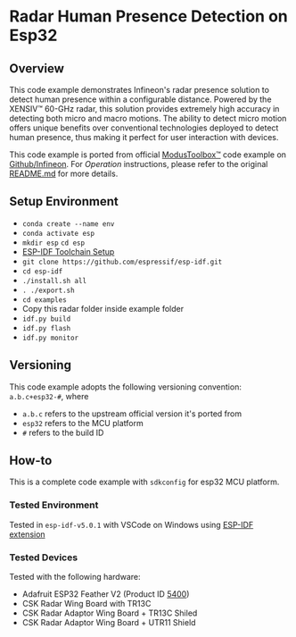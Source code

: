 # Radar Human Presence Detection on Esp32

## Overview

This code example demonstrates Infineon's radar presence solution to detect human presence within a configurable distance. Powered by the XENSIV™ 60-GHz radar, this solution provides extremely high accuracy in detecting both micro and macro motions. The ability to detect micro motion offers unique benefits over conventional technologies deployed to detect human presence, thus making it perfect for user interaction with devices.

This code example is ported from official [ModusToolbox™](https://www.infineon.com/cms/en/design-support/tools/sdk/modustoolbox-software/) code example on [Github/Infineon](https://github.com/Infineon/mtb-example-psoc6-radar-presence). For *Operation* instructions, please refer to the original [README.md](https://github.com/Infineon/mtb-example-psoc6-radar-presence/blob/master/README.md) for more details. 

## Setup Environment
* `conda create --name env`
* `conda activate esp`
* `mkdir esp` `cd esp`
* [ESP-IDF Toolchain Setup](https://docs.espressif.com/projects/esp-idf/en/latest/esp32/get-started/linux-macos-setup.html)
* `git clone https://github.com/espressif/esp-idf.git`
* `cd esp-idf`
* `./install.sh all`
* `. ./export.sh`
* `cd examples`
* Copy this radar folder inside example folder
* `idf.py build`
* `idf.py flash`
* `idf.py monitor`

## Versioning 
This code example adopts the following versioning convention:  `a.b.c+esp32-#`, where 
- `a.b.c` refers to the upstream official version it's ported from 
- `esp32` refers to the MCU platform 
- `#` refers to the build ID 

## How-to
This is a complete code example with `sdkconfig` for esp32 MCU platform.

### Tested Environment
Tested in `esp-idf-v5.0.1` with VSCode on Windows using [ESP-IDF extension](https://marketplace.visualstudio.com/items?itemName=espressif.esp-idf-extension) 

### Tested Devices 
Tested with the following hardware:
* Adafruit ESP32 Feather V2 (Product ID [5400](https://www.adafruit.com/product/5400))
* CSK Radar Wing Board with TR13C
* CSK Radar Adaptor Wing Board + TR13C Shiled 
* CSK Radar Adaptor Wing Board + UTR11 Shield 

